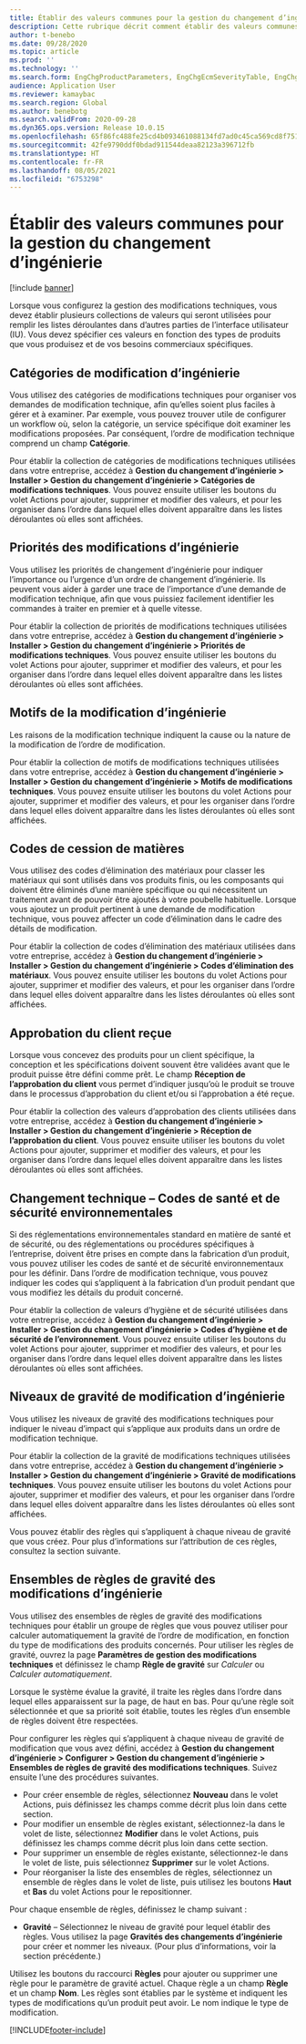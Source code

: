 ```yaml
---
title: Établir des valeurs communes pour la gestion du changement d’ingénierie
description: Cette rubrique décrit comment établir des valeurs communes utilisées pour les paramètres dans diverses parties de la gestion des modifications techniques.
author: t-benebo
ms.date: 09/28/2020
ms.topic: article
ms.prod: ''
ms.technology: ''
ms.search.form: EngChgProductParameters, EngChgEcmSeverityTable, EngChgEcmSeverityRuleSet, EngChgEcmSeverityLookup,EngChgEcmSeverityChart,EngChgEcmRequestSeverityChart,EngChgEcmPriorityTable, EngChgEcmPriorityLookup, EngChgEcmPriorityChart, EngChgEcmMaterialDisposition, EngChgEcmEH
audience: Application User
ms.reviewer: kamaybac
ms.search.region: Global
ms.author: benebotg
ms.search.validFrom: 2020-09-28
ms.dyn365.ops.version: Release 10.0.15
ms.openlocfilehash: 65f86fc488fe25cd4b093461088134fd7ad0c45ca569cd8f751314f1f5d88b6c
ms.sourcegitcommit: 42fe9790ddf0bdad911544deaa82123a396712fb
ms.translationtype: HT
ms.contentlocale: fr-FR
ms.lasthandoff: 08/05/2021
ms.locfileid: "6753298"
---
```

# <a name="establish-common-values-for-engineering-change-management"></a>Établir des valeurs communes pour la gestion du changement d’ingénierie

[!include [banner](../includes/banner.md)]

Lorsque vous configurez la gestion des modifications techniques, vous devez établir plusieurs collections de valeurs qui seront utilisées pour remplir les listes déroulantes dans d’autres parties de l’interface utilisateur (IU). Vous devez spécifier ces valeurs en fonction des types de produits que vous produisez et de vos besoins commerciaux spécifiques.

## <a name="engineering-change-categories"></a>Catégories de modification d’ingénierie

Vous utilisez des catégories de modifications techniques pour organiser vos demandes de modification technique, afin qu’elles soient plus faciles à gérer et à examiner. Par exemple, vous pouvez trouver utile de configurer un workflow où, selon la catégorie, un service spécifique doit examiner les modifications proposées. Par conséquent, l’ordre de modification technique comprend un champ **Catégorie**.

Pour établir la collection de catégories de modifications techniques utilisées dans votre entreprise, accédez à **Gestion du changement d’ingénierie \> Installer \> Gestion du changement d’ingénierie \> Catégories de modifications techniques**. Vous pouvez ensuite utiliser les boutons du volet Actions pour ajouter, supprimer et modifier des valeurs, et pour les organiser dans l’ordre dans lequel elles doivent apparaître dans les listes déroulantes où elles sont affichées.

## <a name="engineering-change-priorities"></a>Priorités des modifications d’ingénierie

Vous utilisez les priorités de changement d’ingénierie pour indiquer l’importance ou l’urgence d’un ordre de changement d’ingénierie. Ils peuvent vous aider à garder une trace de l’importance d’une demande de modification technique, afin que vous puissiez facilement identifier les commandes à traiter en premier et à quelle vitesse.

Pour établir la collection de priorités de modifications techniques utilisées dans votre entreprise, accédez à **Gestion du changement d’ingénierie \> Installer \> Gestion du changement d’ingénierie \> Priorités de modifications techniques**. Vous pouvez ensuite utiliser les boutons du volet Actions pour ajouter, supprimer et modifier des valeurs, et pour les organiser dans l’ordre dans lequel elles doivent apparaître dans les listes déroulantes où elles sont affichées.

## <a name="engineering-change-reasons"></a>Motifs de la modification d’ingénierie

Les raisons de la modification technique indiquent la cause ou la nature de la modification de l’ordre de modification.

Pour établir la collection de motifs de modifications techniques utilisées dans votre entreprise, accédez à **Gestion du changement d’ingénierie \> Installer \> Gestion du changement d’ingénierie \> Motifs de modifications techniques**. Vous pouvez ensuite utiliser les boutons du volet Actions pour ajouter, supprimer et modifier des valeurs, et pour les organiser dans l’ordre dans lequel elles doivent apparaître dans les listes déroulantes où elles sont affichées.

## <a name="material-disposal-codes"></a>Codes de cession de matières

Vous utilisez des codes d’élimination des matériaux pour classer les matériaux qui sont utilisés dans vos produits finis, ou les composants qui doivent être éliminés d’une manière spécifique ou qui nécessitent un traitement avant de pouvoir être ajoutés à votre poubelle habituelle. Lorsque vous ajoutez un produit pertinent à une demande de modification technique, vous pouvez affecter un code d’élimination dans le cadre des détails de modification.

Pour établir la collection de codes d’élimination des matériaux utilisées dans votre entreprise, accédez à **Gestion du changement d’ingénierie \> Installer \> Gestion du changement d’ingénierie \> Codes d’élimination des matériaux**. Vous pouvez ensuite utiliser les boutons du volet Actions pour ajouter, supprimer et modifier des valeurs, et pour les organiser dans l’ordre dans lequel elles doivent apparaître dans les listes déroulantes où elles sont affichées.

## <a name="received-customer-approval"></a>Approbation du client reçue

Lorsque vous concevez des produits pour un client spécifique, la conception et les spécifications doivent souvent être validées avant que le produit puisse être défini comme prêt. Le champ **Réception de l’approbation du client** vous permet d’indiquer jusqu’où le produit se trouve dans le processus d’approbation du client et/ou si l’approbation a été reçue.

Pour établir la collection des valeurs d’approbation des clients utilisées dans votre entreprise, accédez à **Gestion du changement d’ingénierie \> Installer \> Gestion du changement d’ingénierie \> Réception de l’approbation du client**. Vous pouvez ensuite utiliser les boutons du volet Actions pour ajouter, supprimer et modifier des valeurs, et pour les organiser dans l’ordre dans lequel elles doivent apparaître dans les listes déroulantes où elles sont affichées.

## <a name="engineering-change--environmental-health-and-safety-codes"></a>Changement technique – Codes de santé et de sécurité environnementales

Si des réglementations environnementales standard en matière de santé et de sécurité, ou des réglementations ou procédures spécifiques à l’entreprise, doivent être prises en compte dans la fabrication d’un produit, vous pouvez utiliser les codes de santé et de sécurité environnementaux pour les définir. Dans l’ordre de modification technique, vous pouvez indiquer les codes qui s’appliquent à la fabrication d’un produit pendant que vous modifiez les détails du produit concerné.

Pour établir la collection de valeurs d’hygiène et de sécurité utilisées dans votre entreprise, accédez à **Gestion du changement d’ingénierie \> Installer \> Gestion du changement d’ingénierie \> Codes d’hygiène et de sécurité de l’environnement**. Vous pouvez ensuite utiliser les boutons du volet Actions pour ajouter, supprimer et modifier des valeurs, et pour les organiser dans l’ordre dans lequel elles doivent apparaître dans les listes déroulantes où elles sont affichées.

## <a name="engineering-change-severities"></a>Niveaux de gravité de modification d’ingénierie

Vous utilisez les niveaux de gravité des modifications techniques pour indiquer le niveau d’impact qui s’applique aux produits dans un ordre de modification technique.

Pour établir la collection de la gravité de modifications techniques utilisées dans votre entreprise, accédez à **Gestion du changement d’ingénierie \> Installer \> Gestion du changement d’ingénierie \> Gravité de modifications techniques**. Vous pouvez ensuite utiliser les boutons du volet Actions pour ajouter, supprimer et modifier des valeurs, et pour les organiser dans l’ordre dans lequel elles doivent apparaître dans les listes déroulantes où elles sont affichées.

Vous pouvez établir des règles qui s’appliquent à chaque niveau de gravité que vous créez. Pour plus d’informations sur l’attribution de ces règles, consultez la section suivante.

## <a name="engineering-change-severity-rule-sets"></a>Ensembles de règles de gravité des modifications d’ingénierie

Vous utilisez des ensembles de règles de gravité des modifications techniques pour établir un groupe de règles que vous pouvez utiliser pour calculer automatiquement la gravité de l’ordre de modification, en fonction du type de modifications des produits concernés. Pour utiliser les règles de gravité, ouvrez la page **Paramètres de gestion des modifications techniques** et définissez le champ **Règle de gravité** sur *Calculer* ou *Calculer automatiquement*.

Lorsque le système évalue la gravité, il traite les règles dans l’ordre dans lequel elles apparaissent sur la page, de haut en bas. Pour qu’une règle soit sélectionnée et que sa priorité soit établie, toutes les règles d’un ensemble de règles doivent être respectées.

Pour configurer les règles qui s’appliquent à chaque niveau de gravité de modification que vous avez défini, accédez à **Gestion du changement d’ingénierie \> Configurer \> Gestion du changement d’ingénierie \> Ensembles de règles de gravité des modifications techniques**. Suivez ensuite l’une des procédures suivantes.

- Pour créer ensemble de règles, sélectionnez **Nouveau** dans le volet Actions, puis définissez les champs comme décrit plus loin dans cette section.
- Pour modifier un ensemble de règles existant, sélectionnez-la dans le volet de liste, sélectionnez **Modifier** dans le volet Actions, puis définissez les champs comme décrit plus loin dans cette section.
- Pour supprimer un ensemble de règles existante, sélectionnez-le dans le volet de liste, puis sélectionnez **Supprimer** sur le volet Actions.
- Pour réorganiser la liste des ensembles de règles, sélectionnez un ensemble de règles dans le volet de liste, puis utilisez les boutons **Haut** et **Bas** du volet Actions pour le repositionner.

Pour chaque ensemble de règles, définissez le champ suivant :

- **Gravité** – Sélectionnez le niveau de gravité pour lequel établir des règles. Vous utilisez la page **Gravités des changements d’ingénierie** pour créer et nommer les niveaux. (Pour plus d’informations, voir la section précédente.)

Utilisez les boutons du raccourci **Règles** pour ajouter ou supprimer une règle pour le paramètre de gravité actuel. Chaque règle a un champ **Règle** et un champ **Nom**. Les règles sont établies par le système et indiquent les types de modifications qu’un produit peut avoir. Le nom indique le type de modification.


[!INCLUDE[footer-include](../../includes/footer-banner.md)]